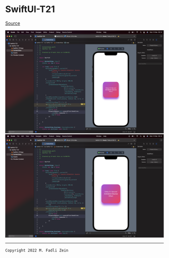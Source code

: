 # SwiftUI-T21

[Source](https://designcode.io/swiftui-handbook-tap-animation-with-delay)

<pre>
<img src="preview/example1.png">
<img src="preview/example2.png">
</pre>

---

```
Copyright 2022 M. Fadli Zein
```

